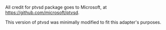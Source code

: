 All credit for ptvsd package goes to Microsoft, at https://github.com/microsoft/ptvsd.

This version of ptvsd was minimally modified to fit this adapter's purposes.
